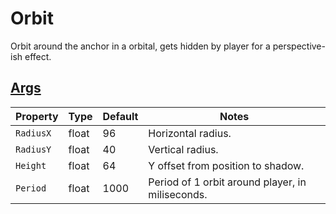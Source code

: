 # Orbit

Orbit around the anchor in a orbital, gets hidden by player for a perspective-ish effect.

## [Args](~/api/TrinketTinker.Models.MotionArgs.OrbitArgs.yml)

| Property | Type | Default | Notes |
| -------- | ---- | ------- | ----- |
| `RadiusX` | float | 96 | Horizontal radius. |
| `RadiusY` | float | 40 | Vertical radius. |
| `Height` | float | 64 | Y offset from position to shadow. |
| `Period` | float | 1000 | Period of 1 orbit around player, in miliseconds. |
